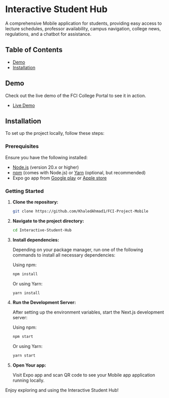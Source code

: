 # Interactive Student Hub

A comprehensive Mobile application for students, providing easy access to lecture schedules, professor availability, campus navigation, college news, regulations, and a chatbot for assistance.

## Table of Contents

- [Demo](#demo)
- [Installation](#installation)

## Demo
Check out the live demo of the FCI College Portal to see it in action.
- [Live Demo](https://drive.google.com/drive/u/0/folders/1HmzwcxCoHAm8_EqvVno_3W_qt3hgGbI7)
  
## Installation

To set up the project locally, follow these steps:

### Prerequisites

Ensure you have the following installed:

- [Node.js](https://nodejs.org/) (version 20.x or higher)
- [npm](https://www.npmjs.com/) (comes with Node.js) or [Yarn](https://yarnpkg.com/) (optional, but recommended)
- Expo go app from [Google play](https://play.google.com/store/apps/details?id=host.exp.exponent&hl=ar&pli=1) or [Apple store](https://apps.apple.com/us/app/expo-go/id982107779)

### Getting Started

1. **Clone the repository:**

    ```bash
    git clone https://github.com/KhaledAhmad1/FCI-Project-Mobile
    ```

2. **Navigate to the project directory:**

    ```bash
    cd Interactive-Student-Hub
    ```

3. **Install dependencies:**

    Depending on your package manager, run one of the following commands to install all necessary dependencies:

    Using npm:

    ```bash
    npm install
    ```

    Or using Yarn:

    ```bash
    yarn install
    ```

4. **Run the Development Server:**

    After setting up the environment variables, start the Next.js development server:

    Using npm:

    ```bash
    npm start
    ```

    Or using Yarn:

    ```bash
    yarn start
    ```

5. **Open Your app:**

    Visit Expo app and scan QR code to see your Mobile app application running locally.

Enjoy exploring and using the Interactive Student Hub!
